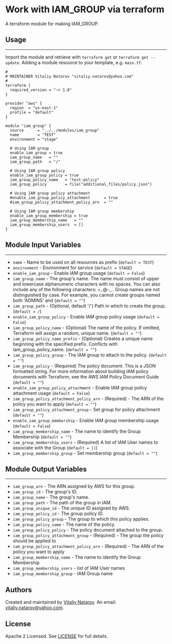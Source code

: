 # Work with IAM_GROUP via terraform

A terraform module for making IAM_GROUP.


## Usage
----------------------
Import the module and retrieve with ```terraform get``` or ```terraform get --update```. Adding a module resource to your template, e.g. `main.tf`:

```
#
# MAINTAINER Vitaliy Natarov "vitaliy.natarov@yahoo.com"
#
terraform {
  required_version = "~> 1.0"
}

provider "aws" {
  region  = "us-east-1"
  profile = "default"
}

module "iam_group" {
  source      = "../../modules/iam_group"
  name        = "TEST"
  environment = "stage"

  # Using IAM group
  enable_iam_group = true
  iam_group_name   = ""
  iam_group_path   = "/"

  # Using IAM group policy
  enable_iam_group_policy = true
  iam_group_policy_name   = "test-policy"
  iam_group_policy        = file("additional_files/policy.json")

  # Using IAM group policy attachment
  #enable_iam_group_policy_attachment      = true
  #iam_group_policy_attachment_policy_arn  = ""

  # Using IAM group membership
  enable_iam_group_membership = true
  iam_group_membership_name   = ""
  iam_group_membership_users  = []
}
```

## Module Input Variables
----------------------
- `name` - Name to be used on all resources as prefix (`default = TEST`)
- `environment` - Environment for service (`default = STAGE`)
- `enable_iam_group` - Enable IAM group usage (`default = False`)
- `iam_group_name` - The group's name. The name must consist of upper and lowercase alphanumeric characters with no spaces. You can also include any of the following characters: =,.@-_.. Group names are not distinguished by case. For example, you cannot create groups named both 'ADMINS' and (`default = ""`)
- `iam_group_path` - (Optional, default '/') Path in which to create the group. (`default = /`)
- `enable_iam_group_policy` - Enable IAM group policy usage (`default = False`)
- `iam_group_policy_name` - (Optional) The name of the policy. If omitted, Terraform will assign a random, unique name. (`default = ""`)
- `iam_group_policy_name_prefix` - (Optional) Creates a unique name beginning with the specified prefix. Conflicts with iam_group_policy_name. (`default = ""`)
- `iam_group_policy_group` - The IAM group to attach to the policy. (`default = ""`)
- `iam_group_policy` - (Required) The policy document. This is a JSON formatted string. For more information about building IAM policy documents with Terraform, see the AWS IAM Policy Document Guide (`default = ""`)
- `enable_iam_group_policy_attachment` - Enable IAM group policy attachment usage (`default = False`)
- `iam_group_policy_attachment_policy_arn` - (Required) - The ARN of the policy you want to apply (`default = ""`)
- `iam_group_policy_attachment_group` - Set group for policy attachment (`default = ""`)
- `enable_iam_group_membership` - Enable IAM group membership usage (`default = False`)
- `iam_group_membership_name` - The name to identify the Group Membership (`default = ""`)
- `iam_group_membership_users` - (Required) A list of IAM User names to associate with the Group (`default = []`)
- `iam_group_membership_group` - Set membership group (`default = ""`)

## Module Output Variables
----------------------
- `iam_group_arn` - The ARN assigned by AWS for this group.
- `iam_group_id` - The group's ID.
- `iam_group_name` - The group's name.
- `iam_group_path` - The path of the group in IAM.
- `iam_group_unique_id` - The unique ID assigned by AWS.
- `iam_group_policy_id` - The group policy ID.
- `iam_group_policy_group` - The group to which this policy applies.
- `iam_group_policy_name` - The name of the policy.
- `iam_group_policy_policy` - The policy document attached to the group.
- `iam_group_policy_attachment_group` - (Required) - The group the policy should be applied to
- `iam_group_policy_attachment_policy_arn` - (Required) - The ARN of the policy you want to apply
- `iam_group_membership_name` - The name to identify the Group Membership
- `iam_group_membership_users` - list of IAM User names
- `iam_group_membership_group` - IAM Group name


## Authors

Created and maintained by [Vitaliy Natarov](https://github.com/SebastianUA). An email: [vitaliy.natarov@yahoo.com](vitaliy.natarov@yahoo.com).

## License

Apache 2 Licensed. See [LICENSE](https://github.com/SebastianUA/terraform/blob/master/LICENSE) for full details.
